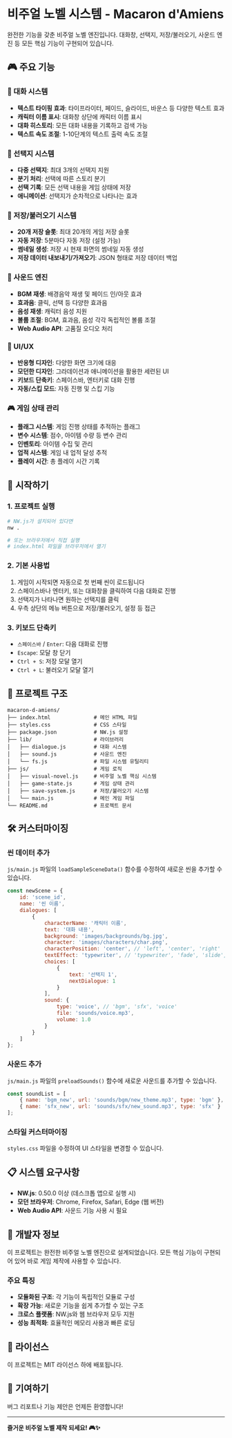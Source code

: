 # 비주얼 노벨 시스템 - Macaron d'Amiens

완전한 기능을 갖춘 비주얼 노벨 엔진입니다. 대화창, 선택지, 저장/불러오기, 사운드 엔진 등 모든 핵심 기능이 구현되어 있습니다.

## 🎮 주요 기능

### 📝 대화 시스템
- **텍스트 타이핑 효과**: 타이프라이터, 페이드, 슬라이드, 바운스 등 다양한 텍스트 효과
- **캐릭터 이름 표시**: 대화창 상단에 캐릭터 이름 표시
- **대화 히스토리**: 모든 대화 내용을 기록하고 검색 가능
- **텍스트 속도 조절**: 1-10단계의 텍스트 출력 속도 조절

### 🎯 선택지 시스템
- **다중 선택지**: 최대 3개의 선택지 지원
- **분기 처리**: 선택에 따른 스토리 분기
- **선택 기록**: 모든 선택 내용을 게임 상태에 저장
- **애니메이션**: 선택지가 순차적으로 나타나는 효과

### 💾 저장/불러오기 시스템
- **20개 저장 슬롯**: 최대 20개의 게임 저장 슬롯
- **자동 저장**: 5분마다 자동 저장 (설정 가능)
- **썸네일 생성**: 저장 시 현재 화면의 썸네일 자동 생성
- **저장 데이터 내보내기/가져오기**: JSON 형태로 저장 데이터 백업

### 🎵 사운드 엔진
- **BGM 재생**: 배경음악 재생 및 페이드 인/아웃 효과
- **효과음**: 클릭, 선택 등 다양한 효과음
- **음성 재생**: 캐릭터 음성 지원
- **볼륨 조절**: BGM, 효과음, 음성 각각 독립적인 볼륨 조절
- **Web Audio API**: 고품질 오디오 처리

### 🎨 UI/UX
- **반응형 디자인**: 다양한 화면 크기에 대응
- **모던한 디자인**: 그라데이션과 애니메이션을 활용한 세련된 UI
- **키보드 단축키**: 스페이스바, 엔터키로 대화 진행
- **자동/스킵 모드**: 자동 진행 및 스킵 기능

### 🎮 게임 상태 관리
- **플래그 시스템**: 게임 진행 상태를 추적하는 플래그
- **변수 시스템**: 점수, 아이템 수량 등 변수 관리
- **인벤토리**: 아이템 수집 및 관리
- **업적 시스템**: 게임 내 업적 달성 추적
- **플레이 시간**: 총 플레이 시간 기록

## 🚀 시작하기

### 1. 프로젝트 실행
```bash
# NW.js가 설치되어 있다면
nw .

# 또는 브라우저에서 직접 실행
# index.html 파일을 브라우저에서 열기
```

### 2. 기본 사용법
1. 게임이 시작되면 자동으로 첫 번째 씬이 로드됩니다
2. 스페이스바나 엔터키, 또는 대화창을 클릭하여 다음 대화로 진행
3. 선택지가 나타나면 원하는 선택지를 클릭
4. 우측 상단의 메뉴 버튼으로 저장/불러오기, 설정 등 접근

### 3. 키보드 단축키
- `스페이스바` / `Enter`: 다음 대화로 진행
- `Escape`: 모달 창 닫기
- `Ctrl + S`: 저장 모달 열기
- `Ctrl + L`: 불러오기 모달 열기

## 📁 프로젝트 구조

```
macaron-d-amiens/
├── index.html              # 메인 HTML 파일
├── styles.css              # CSS 스타일
├── package.json            # NW.js 설정
├── lib/                    # 라이브러리
│   ├── dialogue.js         # 대화 시스템
│   ├── sound.js            # 사운드 엔진
│   └── fs.js               # 파일 시스템 유틸리티
├── js/                     # 게임 로직
│   ├── visual-novel.js     # 비주얼 노벨 핵심 시스템
│   ├── game-state.js       # 게임 상태 관리
│   ├── save-system.js      # 저장/불러오기 시스템
│   └── main.js             # 메인 게임 파일
└── README.md               # 프로젝트 문서
```

## 🛠️ 커스터마이징

### 씬 데이터 추가
`js/main.js` 파일의 `loadSampleSceneData()` 함수를 수정하여 새로운 씬을 추가할 수 있습니다.

```javascript
const newScene = {
    id: 'scene_id',
    name: '씬 이름',
    dialogues: [
        {
            characterName: '캐릭터 이름',
            text: '대화 내용',
            background: 'images/backgrounds/bg.jpg',
            character: 'images/characters/char.png',
            characterPosition: 'center', // 'left', 'center', 'right'
            textEffect: 'typewriter', // 'typewriter', 'fade', 'slide', 'bounce'
            choices: [
                {
                    text: '선택지 1',
                    nextDialogue: 1
                }
            ],
            sound: {
                type: 'voice', // 'bgm', 'sfx', 'voice'
                file: 'sounds/voice.mp3',
                volume: 1.0
            }
        }
    ]
};
```

### 사운드 추가
`js/main.js` 파일의 `preloadSounds()` 함수에 새로운 사운드를 추가할 수 있습니다.

```javascript
const soundList = [
    { name: 'bgm_new', url: 'sounds/bgm/new_theme.mp3', type: 'bgm' },
    { name: 'sfx_new', url: 'sounds/sfx/new_sound.mp3', type: 'sfx' }
];
```

### 스타일 커스터마이징
`styles.css` 파일을 수정하여 UI 스타일을 변경할 수 있습니다.

## 📋 시스템 요구사항

- **NW.js**: 0.50.0 이상 (데스크톱 앱으로 실행 시)
- **모던 브라우저**: Chrome, Firefox, Safari, Edge (웹 버전)
- **Web Audio API**: 사운드 기능 사용 시 필요

## 🔧 개발자 정보

이 프로젝트는 완전한 비주얼 노벨 엔진으로 설계되었습니다. 모든 핵심 기능이 구현되어 있어 바로 게임 제작에 사용할 수 있습니다.

### 주요 특징
- **모듈화된 구조**: 각 기능이 독립적인 모듈로 구성
- **확장 가능**: 새로운 기능을 쉽게 추가할 수 있는 구조
- **크로스 플랫폼**: NW.js와 웹 브라우저 모두 지원
- **성능 최적화**: 효율적인 메모리 사용과 빠른 로딩

## 📄 라이선스

이 프로젝트는 MIT 라이선스 하에 배포됩니다.

## 🤝 기여하기

버그 리포트나 기능 제안은 언제든 환영합니다!

---

**즐거운 비주얼 노벨 제작 되세요! 🎮✨**
